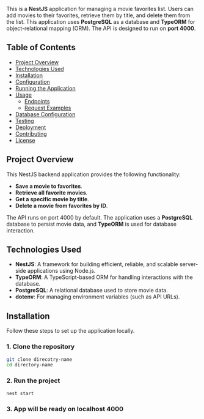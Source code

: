 This is a **NestJS** application for managing a movie favorites list. Users can add movies to their favorites, retrieve them by title, and delete them from the list. This application uses **PostgreSQL** as a database and **TypeORM** for object-relational mapping (ORM). The API is designed to run on **port 4000**.

## Table of Contents

- [Project Overview](#project-overview)
- [Technologies Used](#technologies-used)
- [Installation](#installation)
- [Configuration](#configuration)
- [Running the Application](#running-the-application)
- [Usage](#usage)
  - [Endpoints](#endpoints)
  - [Request Examples](#request-examples)
- [Database Configuration](#database-configuration)
- [Testing](#testing)
- [Deployment](#deployment)
- [Contributing](#contributing)
- [License](#license)

## Project Overview

This NestJS backend application provides the following functionality:
- **Save a movie to favorites**.
- **Retrieve all favorite movies**.
- **Get a specific movie by title**.
- **Delete a movie from favorites by ID**.

The API runs on port 4000 by default. The application uses a **PostgreSQL** database to persist movie data, and **TypeORM** is used for database interaction.

## Technologies Used

- **NestJS**: A framework for building efficient, reliable, and scalable server-side applications using Node.js.
- **TypeORM**: A TypeScript-based ORM for handling interactions with the database.
- **PostgreSQL**: A relational database used to store movie data.
- **dotenv**: For managing environment variables (such as API URLs).


## Installation

Follow these steps to set up the application locally.

### 1. Clone the repository

```bash
git clone direcotry-name
cd directory-name
```

### 2. Run the project

```bash
nest start
```

### 3. App will be ready on localhost 4000